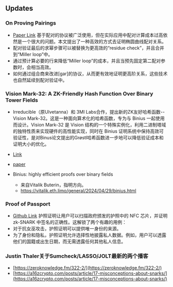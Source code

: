 
## Updates

### On Proving Pairings
- [Paper Link](https://eprint.iacr.org/2024/640.pdf)
基于配对的协议被广泛使用，但在实际应用中配对计算成本过高依然是一个很大的问题。本文提出了一种高效的方式去证明椭圆曲线配对关系。
- 配对验证最后的求幂步骤可以被替换为更高效的“residue check”，并且合并到“Miller loop”中。
- 通过预计算必要的行来降低“Miller loop”的成本，并且当预先固定第二配对参数时，会相当高效。
- 如何通过组合商来改进[gar]的协议，从而更有效地证明更高阶关系，这些技术也自然延续到配对验证中。


### Vision Mark-32: A ZK-Friendly Hash Function Over Binary Tower Fields
- Irreducible（原Ulvetanna）和 3MI Labs合作，提出新的ZK友好哈希函数--Vision Mark-32。这是一种面向算术化的哈希函数，专为与 Binius 一起使用而设计。Vision Mark-32 是 Vision 结构的一个特殊实例化，利用二进制塔域的独特性质来实现硬件的高性能实现，同时在 Bi​​nius 证明系统中保持高效可验证性，是对Binus论文提出的Grøstl哈希函数进一步地可以降低验证成本和证明大小的优化。
- [Link](https://www.irreducible.com/posts/vision-mark-32-zk-hash-over-binary-tower)
- [paper](https://eprint.iacr.org/2024/633)


- Binius: highly efficient proofs over binary fields
	- 来自Vitalik Buterin，指明方向。
	- https://vitalik.eth.limo/general/2024/04/29/binius.html


### Proof of Passport
- [Github Link](https://github.com/zk-passport/proof-of-passport)
护照证明让用户可以扫描政府颁发的护照中的 NFC 芯片，并证明 zk-SNARK 中签名的正确性。这解锁了两个有趣的用例：
- 对于抗女巫攻击，护照证明可以提供唯一身份的来源。
- 为了身份和隐私，护照证明允许选择性地披露私人数据。例如，用户可以透露他们的国籍或出生日期，而无需透露任何其他私人信息。





### Justin Thaler关于Sumcheck/LASSO/JOLT最新的两个播客
	
- [https://zeroknowledge.fm/322-2/](https://zeroknowledge.fm/322-2/)
- [https://a16zcrypto.com/posts/article/17-misconceptions-about-snarks/](https://a16zcrypto.com/posts/article/17-misconceptions-about-snarks/)





